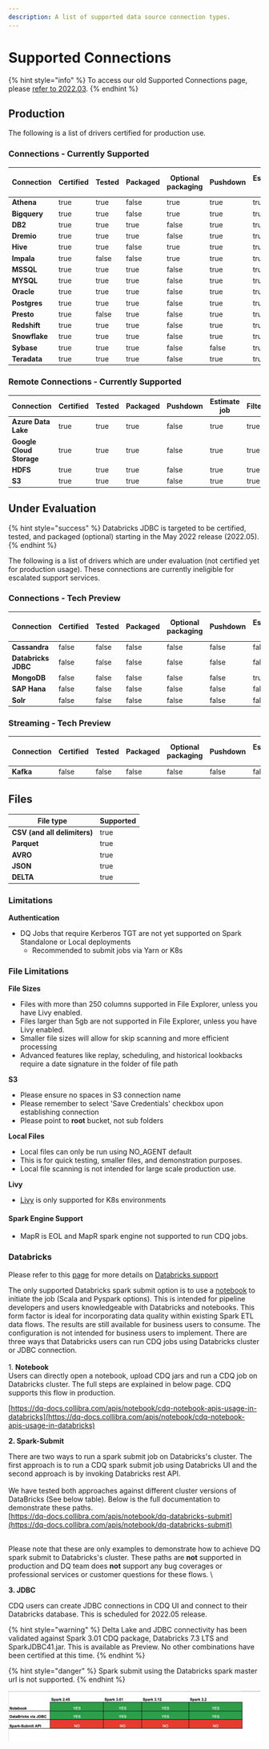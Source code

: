 ```yaml
---
description: A list of supported data source connection types.
---
```


# Supported Connections

{% hint style="info" %}
To access our old Supported Connections page, please [refer to 2022.03](https://dq-docs.collibra.com/v/2022.03/connecting-to-dbs-in-owl-web/supported-drivers).
{% endhint %}

## Production

The following is a list of drivers certified for production use.

### Connections - Currently Supported

<table><thead><tr><th>Connection</th><th data-type="checkbox">Certified</th><th data-type="checkbox">Tested</th><th data-type="checkbox">Packaged</th><th data-type="checkbox">Optional packaging</th><th data-type="checkbox">Pushdown</th><th data-type="checkbox">Estimate job</th><th data-type="checkbox">Filtergram</th><th data-type="checkbox">Analyze data</th><th data-type="checkbox">Schedule</th><th data-type="checkbox">Spark agent</th><th data-type="checkbox">Yarn agent</th><th data-type="checkbox">Parallel JDBC</th><th data-type="checkbox">Session state</th><th data-type="checkbox">Kerberos password</th><th data-type="checkbox">Kerberos password manager</th><th data-type="checkbox">Kerberos keytab</th><th data-type="checkbox">Kerberos TGT</th><th data-type="checkbox">Standalone (non-Livy)</th></tr></thead><tbody><tr><td><strong>Athena</strong></td><td>true</td><td>true</td><td>false</td><td>true</td><td>true</td><td>true</td><td>true</td><td>true</td><td>true</td><td>true</td><td>true</td><td>true</td><td>false</td><td>false</td><td>false</td><td>false</td><td>false</td><td>true</td></tr><tr><td><strong>Bigquery</strong></td><td>true</td><td>true</td><td>false</td><td>true</td><td>true</td><td>true</td><td>true</td><td>true</td><td>true</td><td>true</td><td>true</td><td>true</td><td>false</td><td>false</td><td>false</td><td>false</td><td>false</td><td>true</td></tr><tr><td><strong>DB2</strong></td><td>true</td><td>true</td><td>true</td><td>false</td><td>true</td><td>true</td><td>true</td><td>true</td><td>true</td><td>true</td><td>true</td><td>true</td><td>false</td><td>false</td><td>false</td><td>false</td><td>false</td><td>true</td></tr><tr><td><strong>Dremio</strong></td><td>true</td><td>true</td><td>true</td><td>false</td><td>true</td><td>true</td><td>true</td><td>true</td><td>true</td><td>true</td><td>true</td><td>true</td><td>false</td><td>false</td><td>false</td><td>false</td><td>false</td><td>true</td></tr><tr><td><strong>Hive</strong></td><td>true</td><td>true</td><td>false</td><td>true</td><td>true</td><td>true</td><td>true</td><td>true</td><td>true</td><td>true</td><td>true</td><td>true</td><td>false</td><td>true</td><td>true</td><td>true</td><td>true</td><td>true</td></tr><tr><td><strong>Impala</strong></td><td>true</td><td>false</td><td>false</td><td>true</td><td>true</td><td>true</td><td>true</td><td>true</td><td>true</td><td>true</td><td>true</td><td>true</td><td>false</td><td>true</td><td>true</td><td>true</td><td>true</td><td>true</td></tr><tr><td><strong>MSSQL</strong></td><td>true</td><td>true</td><td>true</td><td>false</td><td>true</td><td>true</td><td>true</td><td>true</td><td>true</td><td>true</td><td>true</td><td>true</td><td>false</td><td>false</td><td>false</td><td>false</td><td>false</td><td>true</td></tr><tr><td><strong>MYSQL</strong></td><td>true</td><td>true</td><td>true</td><td>false</td><td>true</td><td>true</td><td>true</td><td>true</td><td>true</td><td>true</td><td>true</td><td>true</td><td>false</td><td>false</td><td>false</td><td>false</td><td>false</td><td>true</td></tr><tr><td><strong>Oracle</strong></td><td>true</td><td>true</td><td>true</td><td>false</td><td>true</td><td>true</td><td>true</td><td>true</td><td>true</td><td>true</td><td>true</td><td>true</td><td>false</td><td>false</td><td>false</td><td>false</td><td>false</td><td>true</td></tr><tr><td><strong>Postgres</strong></td><td>true</td><td>true</td><td>true</td><td>false</td><td>true</td><td>true</td><td>true</td><td>true</td><td>true</td><td>true</td><td>true</td><td>true</td><td>false</td><td>false</td><td>false</td><td>false</td><td>false</td><td>true</td></tr><tr><td><strong>Presto</strong></td><td>true</td><td>false</td><td>true</td><td>false</td><td>true</td><td>true</td><td>true</td><td>true</td><td>true</td><td>true</td><td>true</td><td>true</td><td>false</td><td>false</td><td>false</td><td>false</td><td>false</td><td>true</td></tr><tr><td><strong>Redshift</strong></td><td>true</td><td>true</td><td>true</td><td>false</td><td>true</td><td>true</td><td>true</td><td>true</td><td>true</td><td>true</td><td>true</td><td>true</td><td>false</td><td>false</td><td>false</td><td>false</td><td>false</td><td>true</td></tr><tr><td><strong>Snowflake</strong></td><td>true</td><td>true</td><td>true</td><td>false</td><td>true</td><td>true</td><td>true</td><td>true</td><td>true</td><td>true</td><td>true</td><td>true</td><td>false</td><td>false</td><td>false</td><td>false</td><td>false</td><td>true</td></tr><tr><td><strong>Sybase</strong></td><td>true</td><td>true</td><td>true</td><td>false</td><td>false</td><td>true</td><td>true</td><td>true</td><td>true</td><td>true</td><td>true</td><td>false</td><td>false</td><td>false</td><td>false</td><td>false</td><td>false</td><td>true</td></tr><tr><td><strong>Teradata</strong></td><td>true</td><td>true</td><td>true</td><td>false</td><td>true</td><td>true</td><td>true</td><td>true</td><td>true</td><td>true</td><td>true</td><td>true</td><td>false</td><td>false</td><td>false</td><td>false</td><td>false</td><td>true</td></tr></tbody></table>

### Remote Connections - Currently Supported

<table><thead><tr><th>Connection</th><th data-type="checkbox">Certified</th><th data-type="checkbox">Tested</th><th data-type="checkbox">Packaged</th><th data-type="checkbox">Pushdown</th><th data-type="checkbox">Estimate job</th><th data-type="checkbox">Filtergram</th><th data-type="checkbox">Analyze data</th><th data-type="checkbox">Spark agent</th><th data-type="checkbox">Yarn agent</th><th data-type="checkbox" data-hidden>Optional packaging</th></tr></thead><tbody><tr><td><strong>Azure Data Lake</strong></td><td>true</td><td>true</td><td>true</td><td>false</td><td>true</td><td>true</td><td>true</td><td>true</td><td>true</td><td>false</td></tr><tr><td><strong>Google Cloud Storage</strong></td><td>true</td><td>true</td><td>true</td><td>false</td><td>true</td><td>true</td><td>true</td><td>true</td><td>true</td><td>false</td></tr><tr><td><strong>HDFS</strong></td><td>true</td><td>true</td><td>true</td><td>false</td><td>true</td><td>true</td><td>true</td><td>true</td><td>true</td><td>false</td></tr><tr><td><strong>S3</strong></td><td>true</td><td>true</td><td>true</td><td>false</td><td>true</td><td>true</td><td>true</td><td>true</td><td>true</td><td>false</td></tr></tbody></table>

## Under Evaluation

{% hint style="success" %}
Databricks JDBC is targeted to be certified, tested, and packaged (optional) starting in the May 2022 release (2022.05).
{% endhint %}

The following is a list of drivers which are under evaluation (not certified yet for production usage). These connections are currently ineligible for escalated support services.&#x20;

### Connections - Tech Preview

<table><thead><tr><th>Connection</th><th data-type="checkbox">Certified</th><th data-type="checkbox">Tested</th><th data-type="checkbox">Packaged</th><th data-type="checkbox">Optional packaging</th><th data-type="checkbox">Pushdown</th><th data-type="checkbox">Estimate job</th><th data-type="checkbox">Filtergram</th><th data-type="checkbox">Analyze data</th><th data-type="checkbox">Schedule</th><th data-type="checkbox">Spark agent</th><th data-type="checkbox">Yarn agent</th><th data-type="checkbox">Parallel JDBC</th><th data-type="checkbox">Session state</th><th data-type="checkbox">Kerberos state</th><th data-type="checkbox">Kerberos password manager</th><th data-type="checkbox">Kerberos keytab</th><th data-type="checkbox">Kerberos TGT</th><th data-type="checkbox">Standalone (non-Livy)</th></tr></thead><tbody><tr><td><strong>Cassandra</strong></td><td>false</td><td>false</td><td>false</td><td>false</td><td>false</td><td>false</td><td>false</td><td>false</td><td>false</td><td>false</td><td>false</td><td>false</td><td>false</td><td>false</td><td>false</td><td>false</td><td>false</td><td>false</td></tr><tr><td><strong>Databricks JDBC</strong> </td><td>false</td><td>false</td><td>false</td><td>false</td><td>false</td><td>false</td><td>false</td><td>false</td><td>false</td><td>false</td><td>false</td><td>false</td><td>false</td><td>false</td><td>false</td><td>false</td><td>false</td><td>false</td></tr><tr><td><strong>MongoDB</strong></td><td>false</td><td>false</td><td>false</td><td>false</td><td>false</td><td>true</td><td>false</td><td>true</td><td>true</td><td>true</td><td>true</td><td>false</td><td>false</td><td>false</td><td>false</td><td>false</td><td>false</td><td>true</td></tr><tr><td><strong>SAP Hana</strong></td><td>false</td><td>false</td><td>false</td><td>false</td><td>false</td><td>false</td><td>false</td><td>false</td><td>false</td><td>false</td><td>false</td><td>false</td><td>false</td><td>false</td><td>false</td><td>false</td><td>false</td><td>false</td></tr><tr><td><strong>Solr</strong></td><td>false</td><td>false</td><td>false</td><td>false</td><td>false</td><td>false</td><td>false</td><td>false</td><td>false</td><td>false</td><td>false</td><td>false</td><td>false</td><td>false</td><td>false</td><td>false</td><td>false</td><td>false</td></tr></tbody></table>

### Streaming - Tech Preview

<table><thead><tr><th>Connection</th><th data-type="checkbox">Certified</th><th data-type="checkbox">Tested</th><th data-type="checkbox">Packaged</th><th data-type="checkbox">Optional packaging</th><th data-type="checkbox">Pushdown</th><th data-type="checkbox">Estimate job</th><th data-type="checkbox">Filtergram</th><th data-type="checkbox">Analyze data</th><th data-type="checkbox">Schedule</th><th data-type="checkbox">Spark agent</th><th data-type="checkbox">Yarn agent</th><th data-type="checkbox">Parallel JDBC</th><th data-type="checkbox">Session state</th><th data-type="checkbox">Kerberos password</th><th data-type="checkbox">Kerberos password manager</th><th data-type="checkbox">Kerberos TGT</th><th data-type="checkbox">CRDB metastore</th><th data-type="checkbox">Standalone (non-Livy)</th></tr></thead><tbody><tr><td><strong>Kafka</strong></td><td>false</td><td>false</td><td>false</td><td>false</td><td>false</td><td>false</td><td>false</td><td>false</td><td>false</td><td>false</td><td>false</td><td>false</td><td>false</td><td>false</td><td>false</td><td>false</td><td>false</td><td>false</td></tr></tbody></table>

## Files

<table><thead><tr><th>File type</th><th data-type="checkbox">Supported</th></tr></thead><tbody><tr><td><strong>CSV (and all delimiters)</strong></td><td>true</td></tr><tr><td><strong>Parquet</strong></td><td>true</td></tr><tr><td><strong>AVRO</strong></td><td>true</td></tr><tr><td><strong>JSON</strong></td><td>true</td></tr><tr><td><strong>DELTA</strong></td><td>true</td></tr></tbody></table>

### **Limitations**

**Authentication**

* DQ Jobs that require Kerberos TGT are not yet supported on Spark Standalone or Local deployments
  * Recommended to submit jobs via Yarn or K8s

### **File Limitations**

**File Sizes**

* Files with more than 250 columns supported in File Explorer, unless you have Livy enabled.
* Files larger than 5gb are not supported in File Explorer, unless you have Livy enabled.&#x20;
* Smaller file sizes will allow for skip scanning and more efficient processing
* Advanced features like replay, scheduling, and historical lookbacks require a date signature in the folder of file path

**S3**

* Please ensure no spaces in S3 connection name
* Please remember to select 'Save Credentials' checkbox upon establishing connection
* Please point to **root** bucket, not sub folders

**Local Files**

* Local files can only be run using NO\_AGENT default
* This is for quick testing, smaller files, and demonstration purposes.&#x20;
* Local file scanning is not intended for large scale production use.

**Livy**

* [Livy](https://dq-docs.collibra.com/apis/rest-apis/livy) is only supported for K8s environments

#### Spark Engine Support

* MapR is EOL and MapR spark engine not supported to run CDQ jobs.

### Databricks

Please refer to this [page](https://dq-docs.collibra.com/connecting-to-dbs-in-owl-web/supported-drivers/connectivity-to-databricks) for more details on [Databricks support](https://dq-docs.collibra.com/connecting-to-dbs-in-owl-web/supported-drivers/connectivity-to-databricks)

The only supported Databricks spark submit option is to use a [notebook](../../apis-1/notebook/data-quality-pipelines/aws-databricks-dq-pipeline.md) to initiate the job (Scala and Pyspark options).  This is intended for pipeline developers and users knowledgeable with Databricks and notebooks.  This form factor is ideal for incorporating data quality within existing Spark ETL data flows.  The results are still available for business users to consume.  The configuration is not intended for business users to implement. There are three ways that Databricks users can run CDQ jobs using Databricks cluster or JDBC connection.\
\
1\. **Notebook**\
Users can directly open a notebook, upload CDQ jars and run a CDQ job on Databricks cluster. The full steps are explained in below page. CDQ supports this flow in production.&#x20;

[https://dq-docs.collibra.com/apis/notebook/cdq-notebook-apis-usage-in-databricks](https://dq-docs.collibra.com/apis/notebook/cdq-notebook-apis-usage-in-databricks)

**2. Spark-Submit**

There are two ways to run a spark submit job on Databricks's cluster. The first approach is to run a CDQ spark submit job using Databricks UI and the second approach is by invoking Databricks rest API.\
\
We have tested  both approaches against different cluster versions of DataBricks (See below table). Below is the full documentation to demonstrate these paths.\
[https://dq-docs.collibra.com/apis/notebook/dq-databricks-submit](https://dq-docs.collibra.com/apis/notebook/dq-databricks-submit)

\
Please note that these are only examples to demonstrate how to achieve DQ spark submit to Databricks's cluster. These paths are **not** supported in production and DQ team does **not** support any bug coverages or professional services or customer questions for these flows. \


**3. JDBC**

CDQ users can create JDBC connections in CDQ UI and connect to their Databricks database. This is scheduled for 2022.05 release.

{% hint style="warning" %}
Delta Lake and JDBC connectivity has been validated against Spark 3.01 CDQ package, Databricks 7.3 LTS and SparkJDBC41.jar.  This is available as Preview.  No other combinations have been certified at this time.
{% endhint %}

{% hint style="danger" %}
Spark submit using the Databricks spark master url is not supported.&#x20;
{% endhint %}

![CDQ Production support for Databricks.](<../../.gitbook/assets/Screen Shot 2022-05-03 at 10.39.42 AM.png>)
